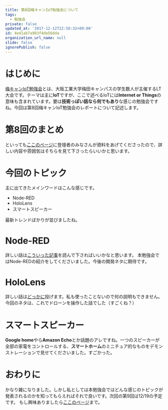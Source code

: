 ```yaml
---
title: 第8回梅キャンIoT勉強会について
tags:
  - 勉強会
private: false
updated_at: '2017-12-12T22:58:32+09:00'
id: 4ed1ab7a983f4de56dda
organization_url_name: null
slide: false
ignorePublish: false
---
```

# はじめに
[梅キャンIoT勉強会](https://studygroup-umecanoit.connpass.com/)とは、大阪工業大学梅田キャンパスの学生数人が主催するLT大会です。テーマは主に**IoT**ですが、ここで述べるIoTには**Internet or Things**の意味も含まれています。要は**技術っぽい話なら何でもあり**な感じの勉強会ですね。今回は第8回梅キャンIoT勉強会のレポートについて記述します。

# 第8回のまとめ
といっても[ここのページ](https://studygroup-umecanoit.connpass.com/event/71328/)に登壇者のみなさんが資料をあげてくださったので、詳しい内容や雰囲気はそちらを見て下さったらいいかと思います。

# 今回のトピック
主に出てきたメインワードはこんな感じです。

- Node-RED
- HoloLens
- スマートスピーカー

最新トレンドばかりが並びましたね。

# Node-RED
詳しい話は[こういった記事](https://qiita.com/zuhito/items/e9abfd6f1ba188f908ed)を読んで下さればいいかなと思います。
本勉強会ではNode-REDの紹介をしてくださいました。今後の開発ネタに期待です。

# HoloLens
詳しい話は[どっかに](http://ascii.jp/elem/000/001/276/1276860/)投げます。私も使ったことないので何の説明もできません。
今回のネタは、これでドローンを操作した話でした（すごくね？）

# スマートスピーカー
**Google home**やら**Amazon Echo**とか話題のアレですね。一つのスピーカーが全部の家電をコントロールする、**スマートホーム**のミニチュア的なものをデモンストレーションで見せてくださいました。すごかった。

# おわりに
かなり雑になりました。しかし私としては本勉強会ではどんな感じのトピックが発表されるのかを知ってもらえればそれで良いです。次回の第9回は12/19の予定です。
もし興味ありましたら[ここのページ](https://studygroup-umecanoit.connpass.com/event/73670/)まで。
